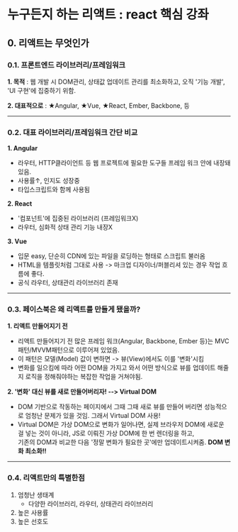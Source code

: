 # 누구든지 하는 리액트 : react 핵심 강좌

## 0. 리액트는 무엇인가


### 0.1. 프론트엔드 라이브러리/프레임워크
<strong>1. 목적</strong> : 웹 개발 시 DOM관리, 상태값 업데이트 관리를 최소화하고, 오직 '기능 개발', 'UI 구현'에 집중하기 위함.
  
 <strong> 2. 대표적으로</strong> : ★Angular, ★Vue, ★React, Ember, Backbone,  등

---
### 0.2. 대표 라이브러리/프레임워크 간단 비교
**1. Angular**
- 라우터, HTTP클라이언트 등 웹 프로젝트에 필요한 도구들 프레임 워크 안에 내장돼 있음.
- 사용률↑, 인지도 성장중
- 타입스크립트와 함께 사용됨

 **2. React**
- '컴포넌트'에 집중된 라이브러리 (프레임워크X)
- 라우터, 심화적 상태 관리 기능 내장X

**3. Vue**
- 입문 easy, 단순히 CDN에 있는 파일을 로딩하는 형태로 스크립트 불러옴
- HTML을 템플릿처럼 그대로 사용 -> 마크업 디자이너/퍼블리셔 있는 경우 작업 흐름에 좋다.
- 공식 라우터, 상태관리 라이브러리 존재
---
### 0.3. 페이스북은 왜 리액트를 만들게 됐을까?
<strong>1. 리액트 만들어지기 전</strong>
- 리액트  만들어지기 전 많은 프레임 워크(Angular, Backbone,  Ember 등)는 MVC패턴/MVVM패턴으로 이루어져 있었음.
- 이 패턴은 모델(Model) 값이 변하면 -> 뷰(View)에서도 이를 '변화'시킴
- 변화를 일으킴에 따라 어떤 DOM을 가지고 와서 어떤 방식으로 뷰를 업데이트 해줄 지 로직을 정해줘야하는 복잡한 작업을 거쳐야됨.

 <strong>2. '변화' 대신 뷰를 새로 만들어버리자! --> Virtual DOM</strong>
 - DOM 기반으로 작동하는 페이지에서 그때 그때 새로 뷰를 만들어 버리면 성능적으로 엄청난 문제가 있을 것임. 그래서 Virtual DOM 사용!
- Virtual DOM은 가상 DOM으로 변화가 일어나면, 실제 브라우저 DOM에 새로운 걸 넣는 것이 아니라, JS로 이뤄진 가상 DOM에 한 번 렌더링을 하고, <br>기존의 DOM과 비교한 다음 '정말 변화가 필요한 곳'에만 업데이트시켜줌.
	**DOM 변화 최소화!!**
---
### 0.4. 리액트만의 특별한점
1. 엄청난 생태계
	* 다양한 라이브러리, 라우터, 상태관리 라이브러리 
2. 높은 사용률
3. 높은 선호도

